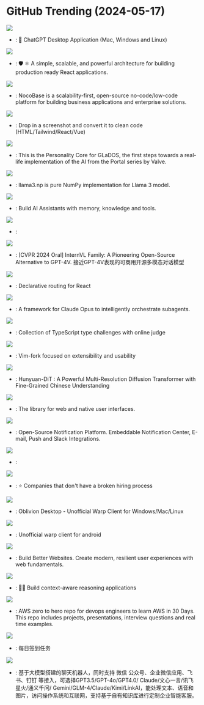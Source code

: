# GitHub Trending (2024-05-17)

![](https://img.shields.io/badge/Rust-New%20939-green?style=flat-square&logo=appveyor)
- [](https://github.comundefined): 🔮 ChatGPT Desktop Application (Mac, Windows and Linux)

![](https://img.shields.io/badge/TypeScript-New%20147-green?style=flat-square&logo=appveyor)
- [](https://github.comundefined): 🛡️ ⚛️ A simple, scalable, and powerful architecture for building production ready React applications.

![](https://img.shields.io/badge/TypeScript-New%201-green?style=flat-square&logo=appveyor)
- [](https://github.comundefined): NocoBase is a scalability-first, open-source no-code/low-code platform for building business applications and enterprise solutions.

![](https://img.shields.io/badge/Python-New%20232-green?style=flat-square&logo=appveyor)
- [](https://github.comundefined): Drop in a screenshot and convert it to clean code (HTML/Tailwind/React/Vue)

![](https://img.shields.io/badge/Python-New%2093-green?style=flat-square&logo=appveyor)
- [](https://github.comundefined): This is the Personality Core for GLaDOS, the first steps towards a real-life implementation of the AI from the Portal series by Valve.

![](https://img.shields.io/badge/Python-New%20381-green?style=flat-square&logo=appveyor)
- [](https://github.comundefined): llama3.np is pure NumPy implementation for Llama 3 model.

![](https://img.shields.io/badge/Python-New%20296-green?style=flat-square&logo=appveyor)
- [](https://github.comundefined): Build AI Assistants with memory, knowledge and tools.

![](https://img.shields.io/badge/JavaScript-New%2045-green?style=flat-square&logo=appveyor)
- [](https://github.comundefined): 

![](https://img.shields.io/badge/Jupyter%20Notebook-New%20176-green?style=flat-square&logo=appveyor)
- [](https://github.comundefined): [CVPR 2024 Oral] InternVL Family: A Pioneering Open-Source Alternative to GPT-4V. 接近GPT-4V表现的可商用开源多模态对话模型

![](https://img.shields.io/badge/TypeScript-New%2024-green?style=flat-square&logo=appveyor)
- [](https://github.comundefined): Declarative routing for React

![](https://img.shields.io/badge/Python-New%2096-green?style=flat-square&logo=appveyor)
- [](https://github.comundefined): A framework for Claude Opus to intelligently orchestrate subagents.

![](https://img.shields.io/badge/TypeScript-New%2090-green?style=flat-square&logo=appveyor)
- [](https://github.comundefined): Collection of TypeScript type challenges with online judge

![](https://img.shields.io/badge/Vim%20Script-New%2054-green?style=flat-square&logo=appveyor)
- [](https://github.comundefined): Vim-fork focused on extensibility and usability

![](https://img.shields.io/badge/Python-New%20263-green?style=flat-square&logo=appveyor)
- [](https://github.comundefined): Hunyuan-DiT : A Powerful Multi-Resolution Diffusion Transformer with Fine-Grained Chinese Understanding

![](https://img.shields.io/badge/JavaScript-New%20176-green?style=flat-square&logo=appveyor)
- [](https://github.comundefined): The library for web and native user interfaces.

![](https://img.shields.io/badge/TypeScript-New%2045-green?style=flat-square&logo=appveyor)
- [](https://github.comundefined): Open-Source Notification Platform. Embeddable Notification Center, E-mail, Push and Slack Integrations.

![](https://img.shields.io/badge/Java-New%2018-green?style=flat-square&logo=appveyor)
- [](https://github.comundefined): 

![](https://img.shields.io/badge/JavaScript-New%2049-green?style=flat-square&logo=appveyor)
- [](https://github.comundefined): ⭐️ Companies that don't have a broken hiring process

![](https://img.shields.io/badge/TypeScript-New%20225-green?style=flat-square&logo=appveyor)
- [](https://github.comundefined): Oblivion Desktop - Unofficial Warp Client for Windows/Mac/Linux

![](https://img.shields.io/badge/Java-New%2079-green?style=flat-square&logo=appveyor)
- [](https://github.comundefined): Unofficial warp client for android

![](https://img.shields.io/badge/TypeScript-New%2022-green?style=flat-square&logo=appveyor)
- [](https://github.comundefined): Build Better Websites. Create modern, resilient user experiences with web fundamentals.

![](https://img.shields.io/badge/Python-New%2097-green?style=flat-square&logo=appveyor)
- [](https://github.comundefined): 🦜🔗 Build context-aware reasoning applications

![](https://img.shields.io/badge/Python-New%2037-green?style=flat-square&logo=appveyor)
- [](https://github.comundefined): AWS zero to hero repo for devops engineers to learn AWS in 30 Days. This repo includes projects, presentations, interview questions and real time examples.

![](https://img.shields.io/badge/JavaScript-New%2029-green?style=flat-square&logo=appveyor)
- [](https://github.comundefined): 每日签到任务

![](https://img.shields.io/badge/Python-New%20140-green?style=flat-square&logo=appveyor)
- [](https://github.comundefined): 基于大模型搭建的聊天机器人，同时支持 微信 公众号、企业微信应用、飞书、钉钉 等接入，可选择GPT3.5/GPT-4o/GPT4.0/ Claude/文心一言/讯飞星火/通义千问/ Gemini/GLM-4/Claude/Kimi/LinkAI，能处理文本、语音和图片，访问操作系统和互联网，支持基于自有知识库进行定制企业智能客服。

